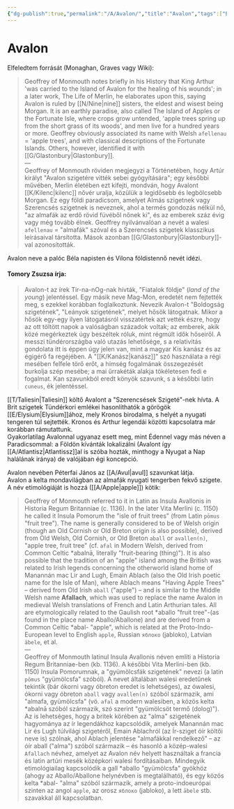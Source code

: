 ```yaml
---
{"dg-publish":true,"permalink":"/A/Avalon/","title":"Avalon","tags":["Englishtexttranslated"],"created":"2024-12-18T11:18","updated":"2024-12-18T11:18"}
---
```



# Avalon

Elfeledtem forrását (Monaghan, Graves vagy Wiki):  
> Geoffrey of Monmouth notes briefly in his History that King Arthur 'was carried to the Island of Avalon for the healing of his wounds'; in a later work, The Life of Merlin, he elaborates upon this, saying Avalon is ruled by [[N/Nine\|nine]] sisters, the eldest and wisest being Morgan. It is an earthly paradise, also called The Island of Apples or the Fortunate Isle, where crops grow untended, 'apple trees spring up from the short grass of its woods', and men live for a hundred years or more. Geoffrey obviously associated its name with Welsh `afellenau` = 'apple trees', and with classical descriptions of the Fortunate Islands. Others, however, identified it with [[G/Glastonbury\|Glastonbury]].  
> —  
> Geoffrey of Monmouth röviden megjegyzi a Történetében, hogy Artúr királyt "Avalon szigetére vitték sebei gyógyítására"; egy későbbi művében, Merlin életében ezt kifejti, mondván, hogy Avalont [[K/Kilenc\|kilenc]] nővér uralja, közülük a legidősebb és legbölcsebb Morgan. Ez egy földi paradicsom, amelyet Almás szigetnek vagy Szerencsés szigetnek is neveznek, ahol a termés gondozás nélkül nő, "az almafák az erdő rövid füvéből nőnek ki", és az emberek száz évig vagy még tovább élnek. Geoffrey nyilvánvalóan a nevét a walesi `afellenau` = "almafák" szóval és a Szerencsés szigetek klasszikus leírásaival társította. Mások azonban [[G/Glastonbury\|Glastonbury]]-val azonosították.

Avalon neve a palóc Béla napisten és Vilona földistennő nevét idézi.  

#### Tomory Zsuzsa írja:

> Avalon-t az írek Tir-na-nOg-nak hívták, "Fiatalok földje" (*land of the young*) jelentéssel. Egy másik neve Mag-Mon, eredetét nem fejtették meg, s ezekkel korábban foglalkoztunk. Nevezik Avalon-t "Boldogság szigetének", "Leányok szigetének", melyet hősök látogatnak. Mikor a hősök egy-egy ilyen látogatásról visszatértek azt vették észre, hogy az ott töltött napok a valóságban századok voltak; az emberek, akik közé megérkeztek úgy beszéltek róluk, mint régmúlt idők hőseiről. A messzi tündérországba való utazás lehetősége, s a relativitás gondolata itt is éppen úgy jelen van, mint a magyar Kis kanász és az égigérő fa regéjében. A "[[K/Kanász\|kanász]]" szó használata a régi mesében felfele törő erőt, a hímség fogalmának összegezését burkolja szép mesébe; a mai űrrakéták alakja tökéletesen fedi e fogalmat. Kan szavunkból eredt könyök szavunk, s a későbbi latin `cuneus`, ék jelentéssel.  

[[T/Taliesin\|Taliesin]] költő Avalont a "Szerencsések Szigeté"-nek hívta. A Brit szigetek Tündérkori emlékei hasonlíthatók a görögök [[E/Elysium\|Elysium]]ához, mely Kronos birodalma, s helyét a nyugati tengeren túl sejtették. Kronos és Arthur legendái közötti kapcsolatra már korábban rámutattunk.  
Gyakorlatilag Avalonnal ugyanaz esett meg, mint Édennel vagy más néven a Paradicsommal: a Földön kívánták lokalizálni (Avalont így [[A/Atlantisz\|Atlantissz]]al is szóba hozták, minthogy a Nyugat a Nap halálának iránya) de valójában égi koncepció.  

Avalon nevében Péterfai János az [[A/Avul\|avul]] szavunkat látja.  
Avalon a kelta mondavilágban az almafák nyugati tengerben fekvő szigete. A név etimológiáját is hozzá ([[A/Apple\|apple]]) kötik:  
> Geoffrey of Monmouth referred to it in Latin as Insula Avallonis in Historia Regum Britanniae (c. 1136). In the later Vita Merlini (c. 1150) he called it Insula Pomorum the "isle of fruit trees" (from Latin `pōmus` "fruit tree"). The name is generally considered to be of Welsh origin (though an Old Cornish or Old Breton origin is also possible), derived from Old Welsh, Old Cornish, or Old Breton `aball` or `avallen(n)`, "apple tree, fruit tree" (cf. `afal` in Modern Welsh, derived from Common Celtic \*abalnā, literally "fruit-bearing (thing)"). It is also possible that the tradition of an "apple" island among the British was related to Irish legends concerning the otherworld island home of Manannán mac Lir and Lugh, Emain Ablach (also the Old Irish poetic name for the Isle of Man), where Ablach means "Having Apple Trees" – derived from Old Irish `aball` ("apple") – and is similar to the Middle Welsh name **Afallach**, which was used to replace the name Avalon in medieval Welsh translations of French and Latin Arthurian tales. All are etymologically related to the Gaulish root \*aballo "fruit tree"-(as found in the place name Aballo/Aballone) and are derived from a Common Celtic \*abal- "apple", which is related at the Proto-Indo-European level to English `apple`, Russian `яблоко` (jabloko), Latvian `ābele`, et al.  
> —  
> Geoffrey of Monmouth latinul Insula Avallonis néven említi a Historia Regum Britanniae-ben (kb. 1136). A későbbi Vita Merlini-ben (kb. 1150) Insula Pomorumnak, a "gyümölcsfák szigetének" nevezi (a latin `pōmus` "gyümölcsfa" szóból). A nevet általában walesi eredetűnek tekintik (bár ókorni vagy óbreton eredet is lehetséges), az ówalesi, ókorni vagy óbreton `aball` vagy `avallen(n)` szóból származik, ami "almafa, gyümölcsfa" (vö. `afal` a modern walesiben, a közös kelta \*abalnā szóból származik, szó szerint "gyümölcsöt termő (dolog)"). Az is lehetséges, hogy a britek körében az "alma" szigetének hagyománya az ír legendákhoz kapcsolódik, amelyek Manannán mac Lir és Lugh túlvilági szigetéről, Emain Ablachról (az Ír-sziget óír költői neve is) szólnak, ahol Ablach jelentése "almafákkal rendelkező" – az óír aball ("alma") szóból származik – és hasonló a közép-walesi `Afallach` névhez, amelyet az Avalon név helyett használtak a francia és latin artúri mesék középkori walesi fordításaiban. Mindegyik etimológiailag kapcsolódik a gall \*aballo "gyümölcsfa" gyökhöz (ahogy az Aballo/Aballone helynévben is megtalálható), és egy közös kelta \*abal- "alma" szóból származik, amely a proto-indoeurópai szinten az angol `apple`, az orosz `яблоко` (jabloko), a lett `ābele` stb. szavakkal áll kapcsolatban.  

